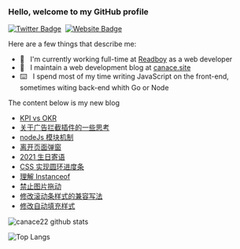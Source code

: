 ### Hello, welcome to my GitHub profile

[![Twitter Badge](https://img.shields.io/badge/-@Canace22-1ca0f1?style=flat-square&labelColor=1ca0f1&logo=twitter&logoColor=white&link=https://twitter.com/CanaceSteve)](https://twitter.com/CanaceSteve)&nbsp;&nbsp;[![Website Badge](https://img.shields.io/badge/-canace.site-0d3b73?style=flat-square&logo=website&logoColor=white&link=https://canace.site/)](https://canace.site/)

Here are a few things that describe me:

- 💼&nbsp;&nbsp; I'm currently working full-time at [Readboy](https://www.readboy.com/) as a web developer
- 📝&nbsp;&nbsp; I maintain a web development blog at [canace.site](https://canace.site/)
- ⌨️&nbsp;&nbsp; I spend most of my time writing JavaScript on the front-end, sometimes witing back-end whith Go or Node

The content below is my new blog

<!-- BLOG-POST-LIST:START -->
- [KPI vs OKR](https://canace.site/kpi-vs-okr/)
- [关于广告拦截插件的一些思考](https://canace.site/%E5%85%B3%E4%BA%8E%E5%B9%BF%E5%91%8A%E6%8B%A6%E6%88%AA%E6%8F%92%E4%BB%B6%E7%9A%84%E4%B8%80%E4%BA%9B%E6%80%9D%E8%80%83/)
- [nodeJs 模块机制](https://canace.site/nodeJs%E6%A8%A1%E5%9D%97%E6%9C%BA%E5%88%B6/)
- [离开页面弹窗](https://canace.site/%E7%A6%BB%E5%BC%80%E9%A1%B5%E9%9D%A2%E5%BC%B9%E7%AA%97/)
- [2021 生日寄语](https://canace.site/2021%E7%94%9F%E6%97%A5%E5%AF%84%E8%AF%AD/)
- [CSS 实现圆环进度条](https://canace.site/css%E5%AE%9E%E7%8E%B0%E5%9C%86%E7%8E%AF%E8%BF%9B%E5%BA%A6%E6%9D%A1/)
- [理解 Instanceof](https://canace.site/%E7%90%86%E8%A7%A3instanceof/)
- [禁止图片拖动](https://canace.site/%E7%A6%81%E6%AD%A2%E5%9B%BE%E7%89%87%E6%8B%96%E5%8A%A8/)
- [修改滚动条样式的兼容写法](https://canace.site/%E4%BF%AE%E6%94%B9%E6%BB%9A%E5%8A%A8%E6%9D%A1%E6%A0%B7%E5%BC%8F%E7%9A%84%E5%85%BC%E5%AE%B9%E5%86%99%E6%B3%95/)
- [修改自动填充样式](https://canace.site/%E4%BF%AE%E6%94%B9%E8%87%AA%E5%8A%A8%E5%A1%AB%E5%85%85%E6%A0%B7%E5%BC%8F/)
<!-- BLOG-POST-LIST:END -->

![canace22 github stats](https://github-readme-stats.vercel.app/api?username=canace22&count_private=true&show_icons=true&theme=vue)

![Top Langs](https://github-readme-stats.vercel.app/api/top-langs/?username=canace22&count_private=true&layout=compact)



